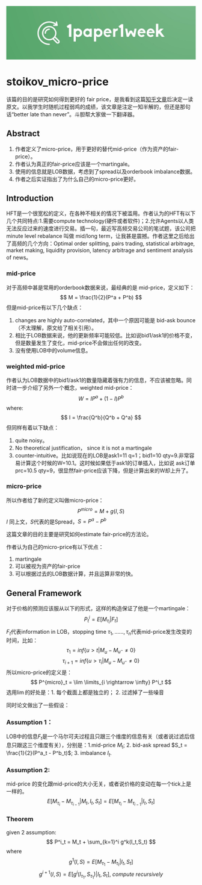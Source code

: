![1paper1week](../../docs/1paper1week-git.jpg)

# stoikov_micro-price

该篇的目的是研究如何得到更好的 fair price，是我看到这篇[知乎文章](https://zhuanlan.zhihu.com/p/622226738)后决定一读原文。以我学生时随机过程弱鸡的成绩，该文章是注定一知半解的，但还是那句话“better late than never”。斗胆帮大家做一下翻译器。

## Abstract
1. 作者定义了micro-price，用于更好的替代mid-price（作为资产的fair-price）。
2. 作者认为真正的fair-price应该是一个martingale。
3. 使用的信息就是LOB数据，考虑到了spread以及orderbook imbalance数据。
4. 作者之后实证指出了为什么自己的micro-price更好。

## Introduction
HFT是一个很宽松的定义，在各种不相关的情况下被滥用。作者认为的HFT有以下几个共同特点:1.需要compute technology(硬件或者软件)；2.允许Agents以人类无法反应过来的速度进行交易。插一句，最近写高频交易公司的笔试题，该公司把 minute level rebalance 叫做 mid/long term，让我甚是震撼。作者这里之后给出了高频的几个方向：Optimal order splitting, pairs trading, statistical arbitrage, market making, liquidity provision, latency arbitrage and sentiment
analysis of news。

### mid-price
对于高频中甚是常用的orderbook数据来说，最经典的是 mid-price，定义如下：
$$
M = \frac{1}{2}(P^a + P^b)
$$
但是mid-price有以下几个缺点：
1. changes are highly auto-correlated，其中一个原因可能是 bid-ask bounce（不太理解，原文给了相关引用）。
2. 相比于LOB数据来说，他的更新频率可能较低。比如说bid1/ask1的价格不变，但是数量发生了变化，mid-price不会做出任何的改变。
3. 没有使用LOB中的volume信息。

### weighted mid-price
作者认为LOB数据中的bid1/ask1的数量隐藏着强有力的信息，不应该被忽略。同时进一步介绍了另外一个概念，weighted mid-price：
$$
W = IP^a + (1-I)P^b
$$
where:
$$
I = \frac{Q^b}{Q^b + Q^a}
$$
但同样有着以下缺点：
1. quite noisy。
2. No theoretical justification， since it is not a martingale
3. counter-intuitive。比如说现在的LOB是ask1=11 q=1；bid1=10 qty=9.非常容易计算这个时候的W=10.1。这时候如果低于ask1的订单插入，比如说 ask订单 prc=10.5 qty=9，很显然fair-price应该下降，但是计算出来的W却上升了。

### micro-price
所以作者给了新的定义叫做micro-price：
$$
P^{micro} = M + g(I,S)
$$
$I$ 同上文，$S$代表的是Spread，$S=P^a-P^b$

这篇文章的目的主要是研究如何estimate fair-price的方法论。

作者认为自己的micro-price有以下优点：
1. martingale
2. 可以被视为资产的fair-price
3. 可以根据过去的LOB数据计算，并且运算非常的快。

## General Framework
对于价格的预测应该服从以下的形式，这样的构造保证了他是一个martingale：
$$
P^i_t = E[M_{\tau_i}|F_t]
$$
$F_t$代表information in LOB，stopping time $\tau_1,......,\tau_n$代表mid-price发生改变的时间，比如：
$$
\tau_1 = inf\{u>t| M_u - M_{u^-} \neq 0\}
$$
$$
\tau_{i+1} = inf\{u>\tau_{i}| M_u - M_{u^-} \neq 0\}
$$
所以micro-price的定义是：
$$
P^{micro}_t = \lim \limits_{i \rightarrow \infty} P^i_t
$$
选用$\lim$的好处是：1. 每个截面上都是独立的； 2. 过滤掉了一些噪音

同时论文做出了一些假设：
### Assumption 1：
LOB中的信息$F_t$是一个马尔可夫过程且只跟三个维度的信息有关（或者说过滤后信息只跟这三个维度有关），分别是：1.mid-price $M_t$; 2. bid-ask spread $S_t = \frac{1}{2}(P^a_t - P^b_t)$; 3. imbalance $I_t$.
### Assumption 2:
mid-price 的变化跟mid-price的大小无关，或者说价格的变动在每一个tick上是一样的。
$$
E[M_{\tau_{i}} - M_{\tau_{i-1}}|M_t,I_t,S_t] = E[M_{\tau_{i}} - M_{\tau_{i-1}}|I_t,S_t]
$$

### Theorem
given 2 assumption:
$$
P^i_t = M_t + \sum_{k=1}^i g^k(I_t,S_t)
$$
where
$$
g^1(I,S) = E[M_{\tau_{1}} - M_{\tau_{t}}|I_t,S_t]
$$
$$
g^{i+1}(I,S) = E[g^{i}(I_{\tau_1},S_{\tau_1})|I_t,S_t],\  compute \ recursively
$$
